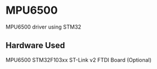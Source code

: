 # MPU6500
MPU6500 driver using STM32

## Hardware Used
MPU6500
STM32F103xx
ST-Link v2
FTDI Board (Optional)

